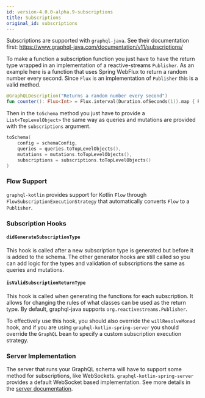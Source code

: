 ```yaml
---
id: version-4.0.0-alpha.9-subscriptions
title: Subscriptions
original_id: subscriptions
---
```

Subscriptions are supported with `graphql-java`. See their documentation first:
https://www.graphql-java.com/documentation/v11/subscriptions/

To make a function a subscription function you just have to have the return type wrapped in an implementation of a
reactive-streams `Publisher`. As an example here is a function that uses Spring WebFlux to return a random number every
second. Since `Flux` is an implementation of `Publisher` this is a valid method.

```kotlin
@GraphQLDescription("Returns a random number every second")
fun counter(): Flux<Int> = Flux.interval(Duration.ofSeconds(1)).map { Random.nextInt() }
```

Then in the `toSchema` method you just have to provide a `List<TopLevelObject>` the same way as queries and mutations
are provided with the `subscriptions` argument.

```kotlin
toSchema(
    config = schemaConfig,
    queries = queries.toTopLevelObjects(),
    mutations = mutations.toTopLevelObjects(),
    subscriptions = subscriptions.toTopLevelObjects()
)
```

### Flow Support

`graphql-kotlin` provides support for Kotlin `Flow` through `FlowSubscriptionExecutionStrategy` that automatically converts
`Flow` to a `Publisher`.

### Subscription Hooks

#### `didGenerateSubscriptionType`
This hook is called after a new subscription type is generated but before it is added to the schema. The other generator hooks are still called so you can add logic for the types and
validation of subscriptions the same as queries and mutations.

#### `isValidSubscriptionReturnType`
This hook is called when generating the functions for each subscription. It allows for changing the rules of what classes can be used as the return type. By default, graphql-java supports `org.reactivestreams.Publisher`.

To effectively use this hook, you should also override the `willResolveMonad` hook, and if you are using `graphql-kotlin-spring-server` you should override the `GraphQL` bean to specify a custom subscription execution strategy.

### Server Implementation

The server that runs your GraphQL schema will have to support some method for subscriptions, like WebSockets.
`graphql-kotlin-spring-server` provides a default WebSocket based implementation. See more details in the
[server documentation](../../spring-server/subscriptions).
